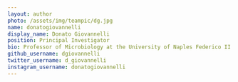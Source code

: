 ```yaml
---
layout: author
photo: /assets/img/teampic/dg.jpg
name: donatogiovannelli
display_name: Donato Giovannelli
position: Principal Investigator
bio: Professor of Microbiology at the University of Naples Federico II and PI of the ERC funded CoEvolve.
github_username: dgiovannelli
twitter_username: d_giovannelli
instagram_username: donatogiovannelli
---
```

